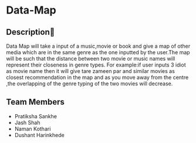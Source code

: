 # Data-Map

## Description📝

Data Map will take a input of a music,movie or book and give a map of other media which are in the same genre as the one inputted by the user.The map will be such that the distance between two movie or music names will represent their closeness in genre types. For example:if user inputs 3 idiot as movie name then it will give tare zameen par and similar movies as closest recommendation in the map and as you move away from the centre ,the overlapping of the genre typing of the two movies will decrease.

## Team Members

- Pratiksha Sankhe
- Jash Shah
- Naman Kothari
- Dushant Harinkhede
